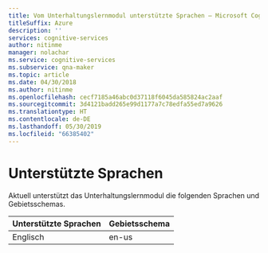 ```yaml
---
title: Vom Unterhaltungslernmodul unterstützte Sprachen – Microsoft Cognitive Services | Microsoft-Dokumentation
titleSuffix: Azure
description: ''
services: cognitive-services
author: nitinme
manager: nolachar
ms.service: cognitive-services
ms.subservice: qna-maker
ms.topic: article
ms.date: 04/30/2018
ms.author: nitinme
ms.openlocfilehash: cecf7185a46abc0d37118f6045da585824ac2aaf
ms.sourcegitcommit: 3d4121badd265e99d1177a7c78edfa55ed7a9626
ms.translationtype: HT
ms.contentlocale: de-DE
ms.lasthandoff: 05/30/2019
ms.locfileid: "66385402"
---
```

# <a name="supported-languages"></a>Unterstützte Sprachen

Aktuell unterstützt das Unterhaltungslernmodul die folgenden Sprachen und Gebietsschemas.

|Unterstützte Sprachen| Gebietsschema|
|-----|----|
|Englisch|en-us|
